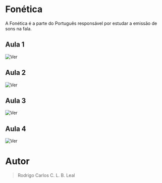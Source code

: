 
# Fonética

A Fonética é a parte do Português responsável por estudar a emissão de sons na fala.

## Aula 1

![Ver](https://github.com/rodrigocarlos2/Fon-tica/tree/master/Aula%201)

## Aula 2

![Ver](https://github.com/rodrigocarlos2/Fon-tica/tree/master/Aula%202)

## Aula 3

![Ver](https://github.com/rodrigocarlos2/Fon-tica/tree/master/Aula%203)

## Aula 4

![Ver](https://github.com/rodrigocarlos2/Fon-tica/tree/master/Aula%204)

# Autor

> Rodrigo Carlos C. L. B. Leal